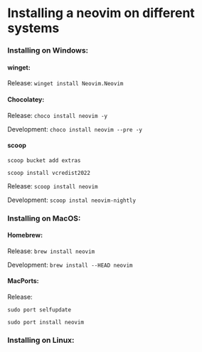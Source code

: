 # Installing a neovim on different systems

### Installing on Windows:

#### winget:

Release: `winget install Neovim.Neovim`

#### Chocolatey:

Release: `choco install neovim -y`

Development: `choco install neovim --pre -y`

#### scoop

`scoop bucket add extras`

`scoop install vcredist2022`

Release: `scoop install neovim`

Development: `scoop instal neovim-nightly`

### Installing on MacOS:

#### Homebrew:

Release: `brew install neovim`

Development: `brew install --HEAD neovim`

#### MacPorts:

Release:&#x20;

`sudo port selfupdate`

`sudo port install neovim`

### Installing on Linux:

